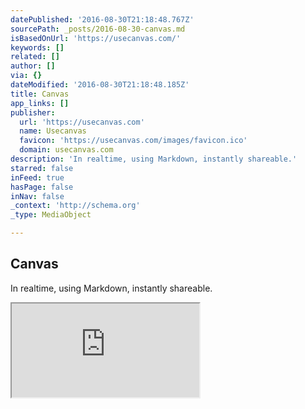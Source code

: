 ```yaml
---
datePublished: '2016-08-30T21:18:48.767Z'
sourcePath: _posts/2016-08-30-canvas.md
isBasedOnUrl: 'https://usecanvas.com/'
keywords: []
related: []
author: []
via: {}
dateModified: '2016-08-30T21:18:48.185Z'
title: Canvas
app_links: []
publisher:
  url: 'https://usecanvas.com'
  name: Usecanvas
  favicon: 'https://usecanvas.com/images/favicon.ico'
  domain: usecanvas.com
description: 'In realtime, using Markdown, instantly shareable.'
starred: false
inFeed: true
hasPage: false
inNav: false
_context: 'http://schema.org'
_type: MediaObject

---
```

<article style=""><h1>Canvas</h1><p>In realtime, using Markdown, instantly shareable.</p></article>

<iframe src="https://the-grid.github.io/ed-userhtml/?g=eJx9jsEOgjAQRO9-RdMPoBiBGFN68eDRg8Z7gcU2tpRsV4x-vUUPJB5M9jCzmZk8aXvUHljEtuaGaIw7IUann4DZZD2ErA1eTLaDINZlkW831Sbn7GE7MjWviqQN2Kuhmhd5Mp-1JmAHWPM5CM3NknYuPPq7c7FFgIH58Pp9_XglxZdMreSopGYGoV8IF7QFSu31MOnIDkBkhys7kUaCTgqtElbw7M_KPQIW27LM03F1xAR0BtuaTzkMf6pcXWY5BzMpRvUGqCRxJg" style=""></iframe>